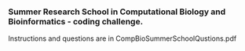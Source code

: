 ### Summer Research School in Computational Biology and Bioinformatics - coding challenge.

Instructions and questions are in CompBioSummerSchoolQustions.pdf
